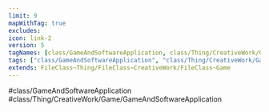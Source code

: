```yaml
---
limit: 9
mapWithTag: true
excludes:
icon: link-2
version: 5
tagNames: [class/GameAndSoftwareApplication, class/Thing/CreativeWork/Game/GameAndSoftwareApplication, schema-org/GameAndSoftwareApplication]
tags: ["class/GameAndSoftwareApplication", "class/Thing/CreativeWork/Game/GameAndSoftwareApplication"]
extends: FileClass~Thing/FileClass~CreativeWork/FileClass~Game
---
```


#class/GameAndSoftwareApplication
#class/Thing/CreativeWork/Game/GameAndSoftwareApplication

